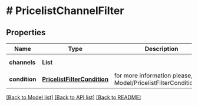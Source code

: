 # # PricelistChannelFilter


## Properties 


Name | Type | Description | Notes
------------ | ------------- | ------------- | -------------
**channels**| **List<String>** |   | [optional] [default to new ArrayList<>()]
**condition**| [**PricelistFilterCondition**](PricelistFilterCondition.md) |  for more information please, see Model/PricelistFilterCondition.php  | [optional] [default to PricelistFilterCondition.IN]


[[Back to Model list]](../../README.md#models) [[Back to API list]](../../README.md#endpoints) [[Back to README]](../../README.md)

